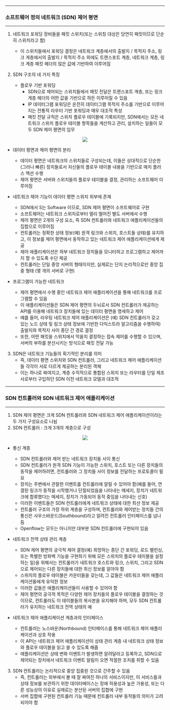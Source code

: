 -----
### 소프트웨어 정의 네트워크 (SDN) 제어 평면
-----
1. 네트워크 포워딩 장비들을 패킷 스위치(또는 스위칭 대상은 당연히 패킷이므로 단순히 스위치라고 함)
   - 이 스위치들에서 포워딩 결정은 네트워크 계층에서의 출발지 / 목적지 주소, 링크 게층에서의 출발지 / 목적지 주소 외에도 트랜스포트 계층, 네트워크 계층, 링크 계층 패킷 헤더의 많은 값에 기반하여 이루어짐

2. SDN 구조의 네 가지 특징
   - 플로우 기반 포워딩
     + SDN으로 제어되는 스위치들에서 패킷 전달은 트랜스포트 계층, 또는 링크 게층 헤더의 어떤 값을 기반으로 하든 이루어질 수 있음
     + IP 데이터그램 포워딩은 온전히 데이터그램 목적지 주소를 기반으로 이루어지는 전통적 라우터 기반 포워딩과 매우 대조적 특성
     + 패킷 전달 규칙은 스위치 플로우 테이블에 기록되지만, SDN에서는 모든 네트워크 스위치 플로우 테이블 항목들을 계산하고 관리, 설치하는 일들이 모두 SDN 제어 평면의 임무

<div align="center">
<img src="https://github.com/user-attachments/assets/ac058496-6864-4a7f-b73b-d5fef3938e51">
</div>

   - 데이터 평면과 제어 평면의 분리
     + 데이터 평면은 네트워크의 스위치들로 구성되는데, 이들은 상대적으로 단순한 (그러나 빠른) 장치들로서 자신들의 플로우 테이블 내용을 기반으로 매치 플러스 액션 수행
     + 제어 평면은 서버와 스위치들의 플로우 테이블을 결정, 관리하는 소프트웨어 이루어짐

   - 네트워크 제어 기능이 데이터 평면 스위치 외부에 존재
     + SDN에서 S는 Software 이므로, SDN 제어 평면이 소프트웨어로 구현
     + 소프트웨어는 네트워크 스위치로부터 멀리 떨어진 별도 서버에서 수행
     + 제어 평면은 2개의 구성 요소, 즉 SDN 컨트롤러와 네트워크 애플리케이션들의 집합으로 이루어짐
     + 컨트롤러는 정확한 상태 정보(예) 원격 링크와 스위치, 호스트들 상태)를 유지하고, 이 정보를 제어 평면에서 동작하고 있는 네트워크 제어 애플리케이션에게 제공
     + 제어 애플리케이션은 하부 네트워크 장치들을 모니터하고 프로그램하고 제어까지 할 수 있도록 수단 제공
     + 컨트롤러는 단일 중앙 서버의 형태이지만, 실제로는 단지 논리적으로만 중앙 집중 형태 (몇 개의 서버로 구현)

   - 프로그램이 가능한 네트워크
     + 제어 평면에서 수행 중인 네트워크 제어 애플리케이션을 통해 네트워크를 프로그램할 수 있음
     + 이 애플리케이션들은 SDN 제어 평면의 두뇌로서 SDN 컨트롤러가 제공하는 API를 이용해 네트워크 장치들에 있는 데이터 평면을 명세하고 제어
     + 예를 들어, 라우팅 네트워크 제어 애플리케이션은 (예) SDN 컨트롤러가 갖고 있는 노드 상태 및 링크 상태 정보에 기반한 다익스트라 알고리즘을 수행하여) 출발지와 목적지 사이 종단 간 경로 결정
     + 또한, 어떤 패킷을 스위치에서 막을지 결정하는 접속 제어를 수행할 수 있으며, 서버의 부하를 분산시키는 방식으로 패킷 전달 가능
    
3. SDN은 네트워크 기능들의 획기적인 분리를 의미
   - 즉, 데이터 평면 스위치와 SDN 컨트롤러, 그리고 네트워크 제어 애플리케이션들 각각이 서로 다르게 제공하는 분리된 객체
   - 이는 하나로 짜여지고, 계층 수직적으로 통합된 스위치 또는 라우터를 단일 제조사로부터 구입하던 SDN 이전 네트워크 모델과 대조적 

-----
### SDN 컨트롤러와 SDN 네트워크 제어 애플리케이션
-----
1. SDN 제어 평면은 크게 SDN 컨트롤러와 SDN 네트워크 제어 애플리케이션이라는 두 가지 구성요소로 나뉨
2. SDN 컨트롤러 : 크게 3개의 계층으로 구성
<div align="center">
<img src="https://github.com/user-attachments/assets/bec11ff5-c00d-4fb1-a20d-9c28ec7305e5">
</div>

   - 통신 계층
     + SDN 컨트롤러와 제어 받는 네트워크 장치들 사이 통신
     + SDN 컨트롤러가 원격 SDN 기능이 가능한 스위치, 호스트 또는 다른 장치들의 동작을 제어하려면, 컨트롤러와 그 장치들 사이 정보를 전달하는 프로토콜이 필요
     + 장치는 주변에서 관찰한 이벤트를 컨트롤러에 알릴 수 있어야 함(예를 들어, 연결된 링크가 동작을 시작했거나 단절되었음을 나타내는 메세지, 장치가 네트워크에 합류했다는 메세지, 장치가 가동되어 동작 중임을 나타내는 신호)
     + 이러한 이벤트들은 SDN 컨트롤러에게 네트워크 상태에 대한 최선 정보 제공
     + 컨트롤러 구조의 가장 하위 계층을 구성하며, 컨트롤러와 제어받는 장치들 간의 통신은 사우스바운드(Southbound)라고 알려진 컨트롤러 인터페이스를 넘나듬
     + Openflow는 모두는 아니지만 대부분 SDN 컨트롤러에 구현되어 있음
    
   - 네트워크 전역 상태 관리 계층
     + SDN 제어 평면의 궁극적 제어 결정(예) 희망하는 종단 간 포워딩, 로드 밸런싱, 또는 특별한 방화벽 기능을 구현하기 위해 모든 스위치의 플로우 테이블을 설정하는 일)을 위해서는 컨트롤러가 네트워크 호스트와 링크, 스위치, 그리고 SDN으로 제어되는 다른 장치들에 대한 최신 정보를 알아야 함
     + 스위치의 플로우 테이블은 카운터들을 갖는데, 그 값들은 네트워크 제어 애플리케이션들에게 유익한 정보
     + 이러한 값들은 애플리케이션들이 사용할 수 있어야 함
     + 제어 평면의 궁극적 목적은 다양한 제어 장치들의 플로우 테이블을 결정하는 것이므로, 컨트롤러도 이 테이블들의 복사본을 유지해야 하며, 모두 SDN 컨트롤러가 유지하는 네트워크 전역 상태의 예

   - 네트워크 제어 애플리케이션 계층과의 인터페이스
     + 컨트롤러는 노스바운(Northbound) 인터페이스를 통해 네트워크 제어 애플리케이션과 상호 작용
     + 이 API는 네트워크 제어 애플리케이션이 상태 관리 계층 내 네트워크 상태 정보와 플로우 테이블을 읽고 쓸 수 있도록 해줌
     + 애플리케이션은 상태 변화 이벤트가 발생하면 알려달라고 등록하고, SDN으로 제어되는 장치에서 네트워크 이벤트 알림이 오면 적절한 조치를 취할 수 있음

3. SDN 컨트롤러는 논리적으로 중앙 집중된 것으로 간주할 수 있음
   - 즉, 컨트롤러는 외부에서 볼 때 잘 짜여진 하나의 서비스이지만, 이 서비스들과 상태 정보를 보관하기 위한 데이터베이스는 장애 허용성과 높은 가용성, 또는 다른 성능상의 이유로 실제로는 분산된 서버의 집합에 구현
   - 서버 집합에 구현된 컨트롤러 기능 때문에 컨트롤러 내부 동작들의 의미가 고려되어야 함
